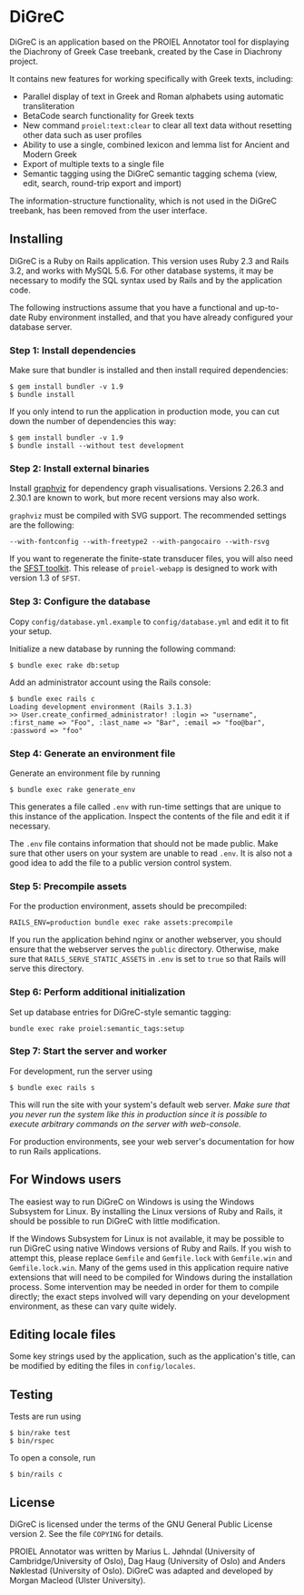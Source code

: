 # DiGreC

DiGreC is an application based on the PROIEL Annotator tool for displaying the Diachrony of Greek Case treebank, created by the Case in Diachrony project.

It contains new features for working specifically with Greek texts, including:

  - Parallel display of text in Greek and Roman alphabets using automatic transliteration
  - BetaCode search functionality for Greek texts
  - New command `proiel:text:clear` to clear all text data without resetting other data such as user profiles
  - Ability to use a single, combined lexicon and lemma list for Ancient and Modern Greek
  - Export of multiple texts to a single file
  - Semantic tagging using the DiGreC semantic tagging schema (view, edit, search, round-trip export and import)
  
The information-structure functionality, which is not used in the DiGreC treebank, has been removed from the user interface.

## Installing

DiGreC is a Ruby on Rails application. This version uses Ruby 2.3 and Rails 3.2, and works with MySQL 5.6.  For other database systems, it may be necessary to modify the SQL syntax used by Rails and by the application code.

The following instructions assume that you have a functional and up-to-date Ruby environment installed, and that you have already configured your database server.

### Step 1: Install dependencies

Make sure that bundler is installed and then install required dependencies:

```shell
$ gem install bundler -v 1.9
$ bundle install
```

If you only intend to run the application in production mode, you can cut down the number of dependencies this way:

```shell
$ gem install bundler -v 1.9
$ bundle install --without test development
```

### Step 2: Install external binaries

Install [graphviz](http://www.graphviz.org/) for dependency graph visualisations. Versions 2.26.3 and 2.30.1 are known to work, but more recent versions may also work.

`graphviz` must be compiled with SVG support. The recommended settings are the following:

    --with-fontconfig --with-freetype2 --with-pangocairo --with-rsvg

If you want to regenerate the finite-state transducer files, you will also need the [SFST toolkit](http://www.ims.uni-stuttgart.de/projekte/gramotron/SOFTWARE/SFST.html). This release of `proiel-webapp` is designed to work with version 1.3 of `SFST`.

### Step 3: Configure the database

Copy `config/database.yml.example` to `config/database.yml` and edit it to fit your setup.

Initialize a new database by running the following command:

```shell
$ bundle exec rake db:setup
```

Add an administrator account using the Rails console:

```shell
$ bundle exec rails c
Loading development environment (Rails 3.1.3)
>> User.create_confirmed_administrator! :login => "username", :first_name => "Foo", :last_name => "Bar", :email => "foo@bar", :password => "foo"
```

### Step 4: Generate an environment file

Generate an environment file by running

```shell
$ bundle exec rake generate_env
```

This generates a file called `.env` with run-time settings that are unique to this instance of the application. Inspect the contents of the file and edit it if necessary.

The `.env` file contains information that should not be made public. Make sure that other users on your system are unable to read `.env`. It is also not a good idea to add the file to a public version control system.

### Step 5: Precompile assets

For the production environment, assets should be precompiled:

```shell
RAILS_ENV=production bundle exec rake assets:precompile
```

If you run the application behind nginx or another webserver, you should ensure that the webserver serves the `public` directory. Otherwise, make sure that `RAILS_SERVE_STATIC_ASSETS` in `.env` is set to `true` so that Rails will serve this directory.

### Step 6: Perform additional initialization

Set up database entries for DiGreC-style semantic tagging:

```shell
bundle exec rake proiel:semantic_tags:setup
```

### Step 7: Start the server and worker

For development, run the server using

```shell
$ bundle exec rails s
```

This will run the site with your system's default web server.  *Make sure that you never run the system like this in production since it is possible to execute arbitrary commands on the server with web-console.*

For production environments, see your web server's documentation for how to run Rails applications.

## For Windows users

The easiest way to run DiGreC on Windows is using the Windows Subsystem for Linux.  By installing the Linux versions of Ruby and Rails, it should be possible to run DiGreC with little modification.

If the Windows Subsystem for Linux is not available, it may be possible to run DiGreC using native Windows versions of Ruby and Rails.  If you wish to attempt this, please replace `Gemfile` and `Gemfile.lock` with `Gemfile.win` and `Gemfile.lock.win`.  Many of the gems used in this application require native extensions that will need to be compiled for Windows during the installation process.  Some intervention may be needed in order for them to compile directly; the exact steps involved will vary depending on your development environment, as these can vary quite widely.

## Editing locale files

Some key strings used by the application, such as the application's title, can
be modified by editing the files in `config/locales`.

## Testing

Tests are run using

```shell
$ bin/rake test
$ bin/rspec
```

To open a console, run

```shell
$ bin/rails c
```

## License

DiGreC is licensed under the terms of the GNU General Public License version 2. See the file `COPYING` for details.

PROIEL Annotator was written by Marius L. Jøhndal (University of Cambridge/University of Oslo), Dag Haug (University of Oslo) and Anders Nøklestad (University of Oslo).
DiGreC was adapted and developed by Morgan Macleod (Ulster University).
